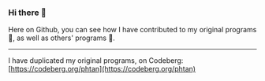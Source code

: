 ### Hi there 👋

Here on Github, you can see how I have contributed to my original programs 🌱, as well as others' programs 👯.

---

I have duplicated my original programs, on Codeberg: [https://codeberg.org/phtan](https://codeberg.org/phtan)


<script src="https://liberapay.com/phtan/widgets/receiving.js"></script>


<!--
**phtan/phtan** is a ✨ _special_ ✨ repository because its `README.md` (this file) appears on your GitHub profile.

Here are some ideas to get you started:

- 🔭 I’m currently working on ...
- 🌱 I’m currently learning ...
- 👯 I’m looking to collaborate on ...
- 🤔 I’m looking for help with ...
- 💬 Ask me about ...
- 📫 How to reach me: ...
- 😄 Pronouns: ...
- ⚡ Fun fact: ...
-->
